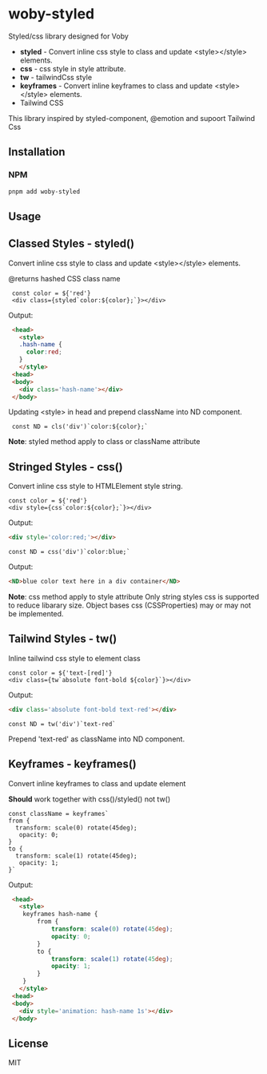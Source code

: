 # woby-styled

Styled/css library designed for Voby

- **styled** - Convert inline css style to class and update \<style\>\</style> elements.
- **css** - css style in style attribute.
- **tw** - tailwindCss style
- **keyframes** - Convert inline keyframes to class and update \<style\>\</style> elements.
- Tailwind CSS

This library inspired by styled-component, @emotion and supoort Tailwind Css

## Installation

### NPM

```bash
pnpm add woby-styled
```

## Usage

## Classed Styles - styled()
Convert inline css style to class and update \<style\>\</style> elements.
 
@returns hashed CSS class name

```tsx
 const color = ${'red'}
 <div class={styled`color:${color};`}></div>
```

Output:  

```html
 <head>
   <style>
   .hash-name {
     color:red;
   }
   </style>
 <head>
 <body>
   <div class='hash-name'></div>
 </body>
```
 
Updating \<style> in head and prepend className into ND component.
```tsx
 const ND = cls('div')`color:${color};`
```

**Note**: styled method apply to class or className attribute

## Stringed Styles - css()

Convert inline css style to HTMLElement style string.
 
 ```tsx
 const color = ${'red'}
 <div style={css`color:${color};`}></div>
 ```
   
 Output: 
 ```html
<div style='color:red;'></div>
```
 
 ```tsx
 const ND = css('div')`color:blue;`
 ```

 Output:
 ```html
 <ND>blue color text here in a div container</ND>
 ```
**Note**: css method apply to style attribute
Only string styles css is supported to reduce libarary size.
Object bases css (CSSProperties) may or may not be implemented.

## Tailwind Styles - tw()

Inline tailwind css style to element class

```tsx
const color = ${'text-[red]'}
<div class={tw`absolute font-bold ${color}`}></div>
```

Output:
```html
<div class='absolute font-bold text-red'></div>
```

```tsx
const ND = tw('div')`text-red`
```
Prepend 'text-red' as className into ND component.

## Keyframes - keyframes()

 Convert inline keyframes to class and update <style></style> element
 
 **Should** work together with css()/styled() not tw()
 
 ```tsx
 const className = keyframes`
 from {
   transform: scale(0) rotate(45deg);
 	opacity: 0;
 }
 to {
   transform: scale(1) rotate(45deg);
 	opacity: 1;
 }`
``` 
 
Output:
```html
 <head>
   <style>
    keyframes hash-name {
        from {
            transform: scale(0) rotate(45deg);
            opacity: 0;
        }
        to {
            transform: scale(1) rotate(45deg);
            opacity: 1;
        }
    }
   </style>
 <head>
 <body>
   <div style='animation: hash-name 1s'></div>
 </body>
```

## License

MIT
